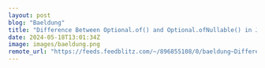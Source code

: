 ```yaml
---
layout: post
blog: "Baeldung"
title: "Difference Between Optional.of() and Optional.ofNullable() in Java"
date: 2024-05-18T13:01:34Z
image: images/baeldung.png
remote_url: "https://feeds.feedblitz.com/~/896855108/0/baeldung~Difference-Between-Optionalof-and-OptionalofNullable-in-Java"
---
```

